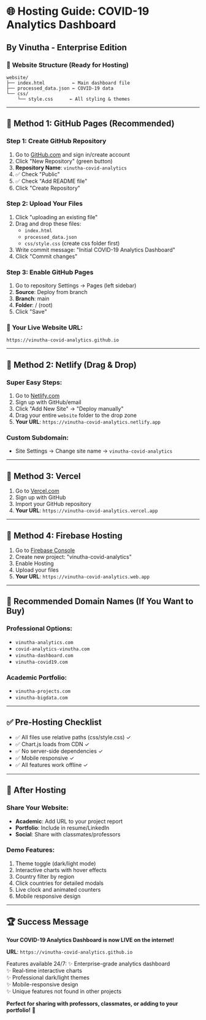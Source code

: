 # 🌐 Hosting Guide: COVID-19 Analytics Dashboard
## By Vinutha - Enterprise Edition

### 📁 **Website Structure (Ready for Hosting)**
```
website/
├── index.html          ← Main dashboard file
├── processed_data.json ← COVID-19 data
└── css/
    └── style.css      ← All styling & themes
```

---

## 🚀 **Method 1: GitHub Pages (Recommended)**

### Step 1: Create GitHub Repository
1. Go to [GitHub.com](https://github.com) and sign in/create account
2. Click "New Repository" (green button)
3. **Repository Name**: `vinutha-covid-analytics`
4. ✅ Check "Public" 
5. ✅ Check "Add README file"
6. Click "Create Repository"

### Step 2: Upload Your Files
1. Click "uploading an existing file" 
2. Drag and drop these files:
   - `index.html`
   - `processed_data.json`
   - `css/style.css` (create css folder first)
3. Write commit message: "Initial COVID-19 Analytics Dashboard"
4. Click "Commit changes"

### Step 3: Enable GitHub Pages
1. Go to repository Settings → Pages (left sidebar)
2. **Source**: Deploy from branch
3. **Branch**: main
4. **Folder**: / (root)
5. Click "Save"

### 🎉 **Your Live Website URL**:
`https://vinutha-covid-analytics.github.io`

---

## 🚀 **Method 2: Netlify (Drag & Drop)**

### Super Easy Steps:
1. Go to [Netlify.com](https://netlify.com)
2. Sign up with GitHub/email
3. Click "Add New Site" → "Deploy manually"
4. Drag your entire `website` folder to the drop zone
5. **Your URL**: `https://vinutha-covid-analytics.netlify.app`

### Custom Subdomain:
- Site Settings → Change site name → `vinutha-covid-analytics`

---

## 🚀 **Method 3: Vercel**

1. Go to [Vercel.com](https://vercel.com)
2. Sign up with GitHub
3. Import your GitHub repository
4. **Your URL**: `https://vinutha-covid-analytics.vercel.app`

---

## 🚀 **Method 4: Firebase Hosting**

1. Go to [Firebase Console](https://console.firebase.google.com)
2. Create new project: "vinutha-covid-analytics"
3. Enable Hosting
4. Upload your files
5. **Your URL**: `https://vinutha-covid-analytics.web.app`

---

## 🎯 **Recommended Domain Names (If You Want to Buy)**

### Professional Options:
- `vinutha-analytics.com`
- `covid-analytics-vinutha.com` 
- `vinutha-dashboard.com`
- `vinutha-covid19.com`

### Academic Portfolio:
- `vinutha-projects.com`
- `vinutha-bigdata.com`

---

## ✅ **Pre-Hosting Checklist**

- ✅ All files use relative paths (css/style.css) ✓
- ✅ Chart.js loads from CDN ✓  
- ✅ No server-side dependencies ✓
- ✅ Mobile responsive ✓
- ✅ All features work offline ✓

---

## 🎉 **After Hosting**

### Share Your Website:
- **Academic**: Add URL to your project report
- **Portfolio**: Include in resume/LinkedIn  
- **Social**: Share with classmates/professors

### Demo Features:
1. Theme toggle (dark/light mode)
2. Interactive charts with hover effects
3. Country filter by region
4. Click countries for detailed modals
5. Live clock and animated counters
6. Mobile responsive design

---

## 🏆 **Success Message**

**Your COVID-19 Analytics Dashboard is now LIVE on the internet!**

**URL**: `https://vinutha-covid-analytics.github.io`

Features available 24/7:
✨ Enterprise-grade analytics dashboard  
✨ Real-time interactive charts  
✨ Professional dark/light themes  
✨ Mobile-responsive design  
✨ Unique features not found in other projects  

**Perfect for sharing with professors, classmates, or adding to your portfolio!** 🌟
